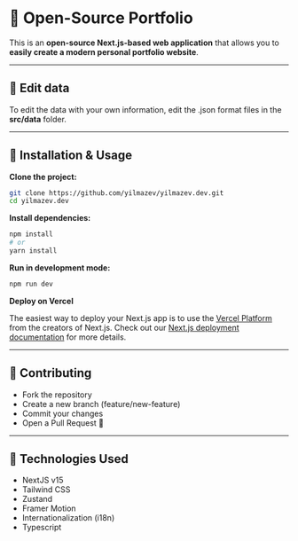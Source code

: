 # 🚀 Open-Source Portfolio

This is an **open-source Next.js-based web application** that allows you to **easily create a modern personal portfolio website**.

---

## 📝 **Edit data**

To edit the data with your own information, edit the .json format files in the **src/data** folder.

---

## 🚀 **Installation & Usage**

**Clone the project:**

```bash
git clone https://github.com/yilmazev/yilmazev.dev.git
cd yilmazev.dev
```

**Install dependencies:**

```bash
npm install
# or
yarn install
```

**Run in development mode:**

```bash
npm run dev
```

**Deploy on Vercel**

The easiest way to deploy your Next.js app is to use the [Vercel Platform](https://vercel.com/new?utm_medium=default-template&filter=next.js&utm_source=create-next-app&utm_campaign=create-next-app-readme) from the creators of Next.js. Check out our [Next.js deployment documentation](https://nextjs.org/docs/app/building-your-application/deploying) for more details.

---

## **🤝 Contributing**

- Fork the repository
- Create a new branch (feature/new-feature)
- Commit your changes
- Open a Pull Request 🎉

---

## **🔧 Technologies Used**

- NextJS v15
- Tailwind CSS
- Zustand
- Framer Motion
- Internationalization (i18n)
- Typescript
